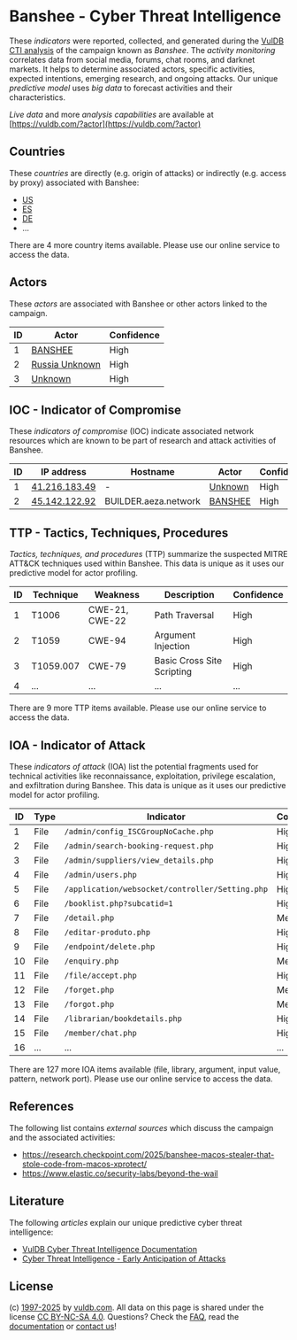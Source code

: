 # Banshee - Cyber Threat Intelligence

These _indicators_ were reported, collected, and generated during the [VulDB CTI analysis](https://vuldb.com/?kb.cti) of the campaign known as _Banshee_. The _activity monitoring_ correlates data from social media, forums, chat rooms, and darknet markets. It helps to determine associated actors, specific activities, expected intentions, emerging research, and ongoing attacks. Our unique _predictive model_ uses _big data_ to forecast activities and their characteristics.

_Live data_ and more _analysis capabilities_ are available at [https://vuldb.com/?actor](https://vuldb.com/?actor)

## Countries

These _countries_ are directly (e.g. origin of attacks) or indirectly (e.g. access by proxy) associated with Banshee:

* [US](https://vuldb.com/?country.us)
* [ES](https://vuldb.com/?country.es)
* [DE](https://vuldb.com/?country.de)
* ...

There are 4 more country items available. Please use our online service to access the data.

## Actors

These _actors_ are associated with Banshee or other actors linked to the campaign.

ID | Actor | Confidence
-- | ----- | ----------
1 | [BANSHEE](https://vuldb.com/?actor.banshee) | High
2 | [Russia Unknown](https://vuldb.com/?actor.russia_unknown) | High
3 | [Unknown](https://vuldb.com/?actor.unknown) | High

## IOC - Indicator of Compromise

These _indicators of compromise_ (IOC) indicate associated network resources which are known to be part of research and attack activities of Banshee.

ID | IP address | Hostname | Actor | Confidence
-- | ---------- | -------- | ----- | ----------
1 | [41.216.183.49](https://vuldb.com/?ip.41.216.183.49) | - | [Unknown](https://vuldb.com/?actor.unknown) | High
2 | [45.142.122.92](https://vuldb.com/?ip.45.142.122.92) | BUILDER.aeza.network | [BANSHEE](https://vuldb.com/?actor.banshee) | High

## TTP - Tactics, Techniques, Procedures

_Tactics, techniques, and procedures_ (TTP) summarize the suspected MITRE ATT&CK techniques used within Banshee. This data is unique as it uses our predictive model for actor profiling.

ID | Technique | Weakness | Description | Confidence
-- | --------- | -------- | ----------- | ----------
1 | T1006 | CWE-21, CWE-22 | Path Traversal | High
2 | T1059 | CWE-94 | Argument Injection | High
3 | T1059.007 | CWE-79 | Basic Cross Site Scripting | High
4 | ... | ... | ... | ...

There are 9 more TTP items available. Please use our online service to access the data.

## IOA - Indicator of Attack

These _indicators of attack_ (IOA) list the potential fragments used for technical activities like reconnaissance, exploitation, privilege escalation, and exfiltration during Banshee. This data is unique as it uses our predictive model for actor profiling.

ID | Type | Indicator | Confidence
-- | ---- | --------- | ----------
1 | File | `/admin/config_ISCGroupNoCache.php` | High
2 | File | `/admin/search-booking-request.php` | High
3 | File | `/admin/suppliers/view_details.php` | High
4 | File | `/admin/users.php` | High
5 | File | `/application/websocket/controller/Setting.php` | High
6 | File | `/booklist.php?subcatid=1` | High
7 | File | `/detail.php` | Medium
8 | File | `/editar-produto.php` | High
9 | File | `/endpoint/delete.php` | High
10 | File | `/enquiry.php` | Medium
11 | File | `/file/accept.php` | High
12 | File | `/forget.php` | Medium
13 | File | `/forgot.php` | Medium
14 | File | `/librarian/bookdetails.php` | High
15 | File | `/member/chat.php` | High
16 | ... | ... | ...

There are 127 more IOA items available (file, library, argument, input value, pattern, network port). Please use our online service to access the data.

## References

The following list contains _external sources_ which discuss the campaign and the associated activities:

* https://research.checkpoint.com/2025/banshee-macos-stealer-that-stole-code-from-macos-xprotect/
* https://www.elastic.co/security-labs/beyond-the-wail

## Literature

The following _articles_ explain our unique predictive cyber threat intelligence:

* [VulDB Cyber Threat Intelligence Documentation](https://vuldb.com/?kb.cti)
* [Cyber Threat Intelligence - Early Anticipation of Attacks](https://www.scip.ch/en/?labs.20201022)

## License

(c) [1997-2025](https://vuldb.com/?kb.changelog) by [vuldb.com](https://vuldb.com/?kb.about). All data on this page is shared under the license [CC BY-NC-SA 4.0](https://creativecommons.org/licenses/by-nc-sa/4.0/). Questions? Check the [FAQ](https://vuldb.com/?kb.faq), read the [documentation](https://vuldb.com/?kb) or [contact us](https://vuldb.com/?contact)!
